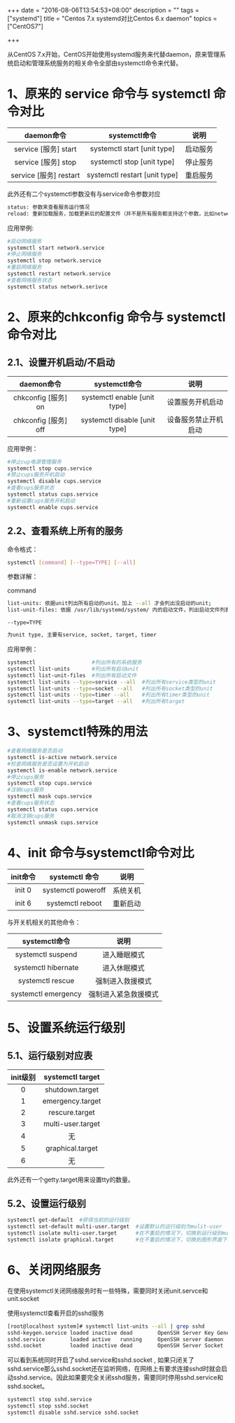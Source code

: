 +++
date = "2016-08-06T13:54:53+08:00"
description = ""
tags = ["systemd"]
title = "Centos 7.x systemd对比Centos 6.x daemon"
topics = ["CentOS7"]

+++

从CentOS 7.x开始，CentOS开始使用systemd服务来代替daemon，原来管理系统启动和管理系统服务的相关命令全部由systemctl命令来代替。

1、原来的 service 命令与 systemctl 命令对比
==========================================

| daemon命令 | systemctl命令 | 说明 |
| :-: | :-: | :-: |
| service [服务] start | systemctl start [unit type] | 启动服务 |
| service [服务] stop | systemctl stop [unit type] | 停止服务 |
| service [服务] restart | systemctl restart [unit type] | 重启服务 |

此外还有二个systemctl参数没有与service命令参数对应

```sh
status: 参数来查看服务运行情况
reload: 重新加载服务，加载更新后的配置文件（并不是所有服务都支持这个参数，比如network.service）
```

应用举例:
```sh
#启动网络服务
systemctl start network.service
#停止网络服务
systemctl stop network.service
#重启网络服务
systemctl restart network.service
#查看网络服务状态
systemctl status network.serivce
```

2、原来的chkconfig 命令与 systemctl 命令对比
========================================

2.1、设置开机启动/不启动
---------------------

| daemon命令|systemctl命令|说明|
| :-: | :-: | :-: |
| chkconfig [服务] on | systemctl enable [unit type] | 设置服务开机启动 |
| chkconfig [服务] off | systemctl disable [unit type] | 设备服务禁止开机启动 |

应用举例：
```sh
#停止cup电源管理服务
systemctl stop cups.service
#禁止cups服务开机启动
systemctl disable cups.service
#查看cups服务状态
systemctl status cups.service
#重新设置cups服务开机启动
systemctl enable cups.service
```

2.2、查看系统上所有的服务
-----------------------

命令格式：
```sh
systemctl [command] [--type=TYPE] [--all]
```
参数详解：

command
```sh
list-units: 依据unit列出所有启动的unit。加上 --all 才会列出没启动的unit;
list-unit-files: 依据 /usr/lib/systemd/system/ 内的启动文件，列出启动文件列表
```
`--type=TYPE`
```sh
为unit type, 主要有service, socket, target, timer
```

应用举例：
```sh
systemctl                  #列出所有的系统服务
systemctl list-units       #列出所有启动unit
systemctl list-unit-files  #列出所有启动文件
systemctl list-units --type=service --all  #列出所有service类型的unit
systemctl list-units --type=socket --all   #列出所有socket类型的unit
systemctl list-units --type=timer --all    #列出所有timer类型的unit
systemctl list-units --type=target --all   #列出所有target
```

3、systemctl特殊的用法
====================
```sh
#查看网络服务是否启动
systemctl is-active network.service
#检查网络服务是否设置为开机启动
systemctl is-enable network.service
#停止cups服务
systemctl stop cups.service
#注销cups服务
systemctl mask cups.service
#查看cups服务状态
systemctl status cups.service
#取消注销cups服务
systemctl unmask cups.service
```

4、init 命令与systemctl命令对比
============================

| init命令 | systemctl 命令 | 说明 |
| :-: | :-: | :-: |
| init 0 | systemctl poweroff | 系统关机 |
| init 6 | systemctl reboot | 重新启动 |

与开关机相关的其他命令：

| systemctl命令 | 说明 |
| :-: | :-: |
| systemctl suspend |	进入睡眠模式 |
| systemctl hibernate | 进入休眠模式 |
| systemctl rescue | 强制进入救援模式 |
| systemctl emergency | 强制进入紧急救援模式 |

5、设置系统运行级别
================

5.1、运行级别对应表
----------------

| init级别 | systemctl target |
| :-: | :-: |
| 0 | shutdown.target |
| 1	| emergency.target |
| 2	| rescure.target |
| 3	| multi-user.target |
| 4 | 无 |
| 5	| graphical.target |
| 6	| 无 |
此外还有一个getty.target用来设置tty的数量。

5.2、设置运行级别
--------------
```sh
systemctl get-default  #获得当前的运行级别
systemctl set-default multi-user.target  #设置默认的运行级别为mulit-user
systemctl isolate multi-user.target      #在不重启的情况下，切换到运行级别mulit-user下
systemctl isolate graphical.target       #在不重启的情况下，切换到图形界面下
```

6、关闭网络服务
============

在使用systemctl关闭网络服务时有一些特殊，需要同时关闭unit.servce和unit.socket

使用systemctl查看开启的sshd服务
```sh
[root@localhost system]# systemctl list-units --all | grep sshd
sshd-keygen.service loaded inactive dead        OpenSSH Server Key Generation
sshd.service        loaded active   running     OpenSSH server daemon
sshd.socket         loaded inactive dead        OpenSSH Server Socket
```
可以看到系统同时开启了sshd.service和sshd.socket , 如果只闭关了sshd.service那么sshd.socket还在监听网络，在网络上有要求连接sshd时就会启动sshd.service。因此如果要完全关闭sshd服务，需要同时停用sshd.service和sshd.socket。
```sh
systemctl stop sshd.service
systemctl stop sshd.socket
systemctl disable sshd.service sshd.socket
```
